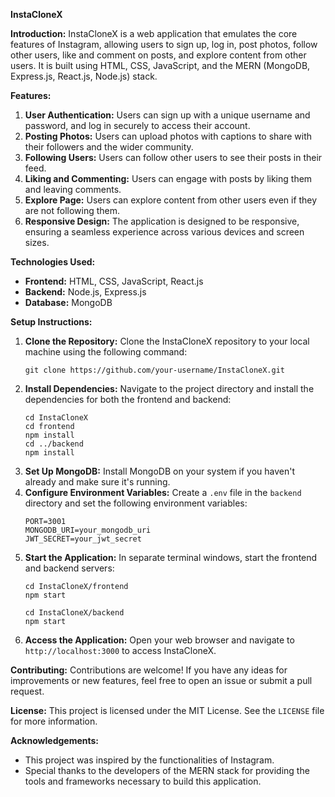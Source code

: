 **InstaCloneX**

**Introduction:**
InstaCloneX is a web application that emulates the core features of Instagram, allowing users to sign up, log in, post photos, follow other users, like and comment on posts, and explore content from other users. It is built using HTML, CSS, JavaScript, and the MERN (MongoDB, Express.js, React.js, Node.js) stack.

**Features:**
1. **User Authentication:** Users can sign up with a unique username and password, and log in securely to access their account.
2. **Posting Photos:** Users can upload photos with captions to share with their followers and the wider community.
3. **Following Users:** Users can follow other users to see their posts in their feed.
4. **Liking and Commenting:** Users can engage with posts by liking them and leaving comments.
5. **Explore Page:** Users can explore content from other users even if they are not following them.
6. **Responsive Design:** The application is designed to be responsive, ensuring a seamless experience across various devices and screen sizes.

**Technologies Used:**
- **Frontend:** HTML, CSS, JavaScript, React.js
- **Backend:** Node.js, Express.js
- **Database:** MongoDB

**Setup Instructions:**
1. **Clone the Repository:** Clone the InstaCloneX repository to your local machine using the following command:
   ```
   git clone https://github.com/your-username/InstaCloneX.git
   ```
2. **Install Dependencies:** Navigate to the project directory and install the dependencies for both the frontend and backend:
   ```
   cd InstaCloneX
   cd frontend
   npm install
   cd ../backend
   npm install
   ```
3. **Set Up MongoDB:** Install MongoDB on your system if you haven't already and make sure it's running.
4. **Configure Environment Variables:** Create a `.env` file in the `backend` directory and set the following environment variables:
   ```
   PORT=3001
   MONGODB_URI=your_mongodb_uri
   JWT_SECRET=your_jwt_secret
   ```
5. **Start the Application:** In separate terminal windows, start the frontend and backend servers:
   ```
   cd InstaCloneX/frontend
   npm start
   ```
   ```
   cd InstaCloneX/backend
   npm start
   ```
6. **Access the Application:** Open your web browser and navigate to `http://localhost:3000` to access InstaCloneX.

**Contributing:**
Contributions are welcome! If you have any ideas for improvements or new features, feel free to open an issue or submit a pull request.

**License:**
This project is licensed under the MIT License. See the `LICENSE` file for more information.

**Acknowledgements:**
- This project was inspired by the functionalities of Instagram.
- Special thanks to the developers of the MERN stack for providing the tools and frameworks necessary to build this application.
